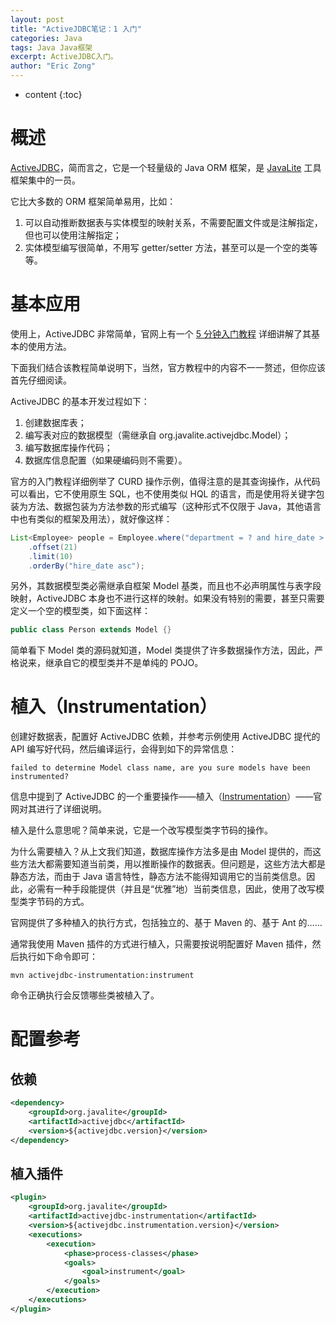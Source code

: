 ```yaml
---
layout: post
title: "ActiveJDBC笔记：1 入门"
categories: Java
tags: Java Java框架
excerpt: ActiveJDBC入门。
author: "Eric Zong"
---
```


* content
{:toc}

# 概述

[ActiveJDBC](http://javalite.io/activejdbc)，简而言之，它是一个轻量级的 Java ORM 框架，是 [JavaLite](http://javalite.io/) 工具框架集中的一员。

它比大多数的 ORM 框架简单易用，比如：

1. 可以自动推断数据表与实体模型的映射关系，不需要配置文件或是注解指定，但也可以使用注解指定；
2. 实体模型编写很简单，不用写 getter/setter 方法，甚至可以是一个空的类等等。

# 基本应用

使用上，ActiveJDBC 非常简单，官网上有一个 [5 分钟入门教程](http://javalite.io/activejdbc#minute-introduction) 详细讲解了其基本的使用方法。

下面我们结合该教程简单说明下，当然，官方教程中的内容不一一赘述，但你应该首先仔细阅读。

ActiveJDBC 的基本开发过程如下：

1. 创建数据库表；
2. 编写表对应的数据模型（需继承自 org.javalite.activejdbc.Model）；
3. 编写数据库操作代码；
4. 数据库信息配置（如果硬编码则不需要）。

官方的入门教程详细例举了 CURD 操作示例，值得注意的是其查询操作，从代码可以看出，它不使用原生 SQL，也不使用类似 HQL 的语言，而是使用将关键字包装为方法、数据包装为方法参数的形式编写（这种形式不仅限于 Java，其他语言中也有类似的框架及用法），就好像这样：

```java
List<Employee> people = Employee.where("department = ? and hire_date > ? ", "IT", hireDate)
    .offset(21)
    .limit(10)
    .orderBy("hire_date asc");
```

另外，其数据模型类必需继承自框架 Model 基类，而且也不必声明属性与表字段映射，ActiveJDBC 本身也不进行这样的映射。如果没有特别的需要，甚至只需要定义一个空的模型类，如下面这样：

```java
public class Person extends Model {}
```

简单看下 Model 类的源码就知道，Model 类提供了许多数据操作方法，因此，严格说来，继承自它的模型类并不是单纯的 POJO。

# 植入（Instrumentation）

创建好数据表，配置好 ActiveJDBC 依赖，并参考示例使用 ActiveJDBC 提代的 API 编写好代码，然后编译运行，会得到如下的异常信息：

```
failed to determine Model class name, are you sure models have been instrumented?
```

信息中提到了 ActiveJDBC 的一个重要操作——植入（[Instrumentation](http://javalite.io/instrumentation)）——官网对其进行了详细说明。

植入是什么意思呢？简单来说，它是一个改写模型类字节码的操作。

为什么需要植入？从上文我们知道，数据库操作方法多是由 Model 提供的，而这些方法大都需要知道当前类，用以推断操作的数据表。但问题是，这些方法大都是静态方法，而由于 Java 语言特性，静态方法不能得知调用它的当前类信息。因此，必需有一种手段能提供（并且是“优雅”地）当前类信息，因此，使用了改写模型类字节码的方式。

官网提供了多种植入的执行方式，包括独立的、基于 Maven 的、基于 Ant 的……

通常我使用 Maven 插件的方式进行植入，只需要按说明配置好 Maven 插件，然后执行如下命令即可：

```
mvn activejdbc-instrumentation:instrument
```

命令正确执行会反馈哪些类被植入了。

# 配置参考

## 依赖

```xml
<dependency>
	<groupId>org.javalite</groupId>
	<artifactId>activejdbc</artifactId>
	<version>${activejdbc.version}</version>
</dependency>
```

## 植入插件

```xml
<plugin>
    <groupId>org.javalite</groupId>
    <artifactId>activejdbc-instrumentation</artifactId>
    <version>${activejdbc.instrumentation.version}</version>
    <executions>
        <execution>
            <phase>process-classes</phase>
            <goals>
                <goal>instrument</goal>
            </goals>
        </execution>
    </executions>
</plugin>
```

